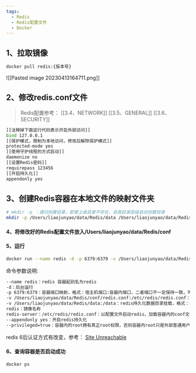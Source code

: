 ```yaml
---
tags:
  - Redis
  - Redis配置文件
  - Docker
---
```

## 1、拉取镜像

```Bash
docker pull redis:{版本号}
```

![[Pasted image 20230413164711.png]]

## 2、修改redis.conf文件

> Redis配置参考： 
> [[3.4、NETWORK]]
> [[3.5、GENERAL]] 
> [[3.6、SECURITY]]
```Bash
[[注释掉下面这行代码表示开启外部访问]]
bind 127.0.0.1
[[保护模式，限制为本地访问，修改后解除保护模式]]
protected-mode yes
[[使用守护线程的方式启动]]
daemonize no
[[设置Redis密码]]  
requirepass 123456
[[开启持久化]]  
appendonly yes
```

## 3、创建Redis容器在本地文件的映射文件夹

```Bash
# mkdir -p ：递归创建目录，即使上级目录不存在，会按目录层级自动创建目录
mkdir -p /Users/liaojunyao/data/Redis/data /Users/liaojunyao/data/Redis/conf
```

#### 4、将修改好的Redis配置文件放入/Users/liaojunyao/data/Redis/conf

#### 5、运行

```Bash
docker run --name redis -d -p 6379:6379 -v /Users/liaojunyao/data/Redis-5.0.14/conf/redis.conf:/etc/redis/redis.conf -v /Users/liaojunyao/data/Redis-5.0.14/data:/data redis:5.0.14 redis-server /etc/redis/redis.conf --appendonly yes
```

命令参数说明:

```Bash
--name redis：redis 容器起别名为redis
-d：后台运行
-p 6379:6379：容器端口映射，格式：宿主机端口:容器内端口，二者端口不一定保持一致，可自行修改
-v /Users/liaojunyao/data/Redis/conf/redis.conf:/etc/redis/redis.conf：redis配置文件目录挂载，格式：宿主机文件地址:容器内文件地址 
-v /Users/liaojunyao/data/Redis/data:/data：redis持久化数据目录挂载，格式：宿主机文件地址:容器内文件地址 
redis：镜像名称
redis-server：/etc/redis/redis.conf：以配置文件启动redis，加载容器内的conf文件，最终找到的是挂载的目录/Users/liaojunyao/data/Redis/conf/redis.conf(宿主机目录)
--appendonly yes：开启redis持久化
--privileged=true：容器内的root拥有真正root权限，否则容器内root只是外部普通用户权限

```

redis 6后认证方式有改变，参考：
[Site Unreachable](https://redis.io/docs/management/security/acl/)
#### 6、查询容器是否启动成功

```Bash
docker ps
```